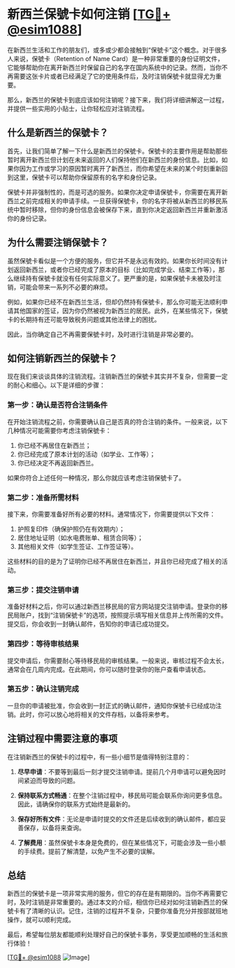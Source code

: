 # 新西兰保號卡如何注销 [[TG💪+ @esim1088](https://t.me/s/esim1088)]

在新西兰生活和工作的朋友们，或多或少都会接触到“保號卡”这个概念。对于很多人来说，保號卡（Retention of Name Card）是一种非常重要的身份证明文件，它能够帮助你在离开新西兰时保留自己的名字在国内系统中的记录。然而，当你不再需要这张卡片或者已经满足了它的使用条件后，及时注销保號卡就显得尤为重要。

那么，新西兰的保號卡到底应该如何注销呢？接下来，我们将详细讲解这一过程，并提供一些实用的小贴士，让你轻松应对注销流程。

## 什么是新西兰的保號卡？

首先，让我们简单了解一下什么是新西兰的保號卡。保號卡的主要作用是帮助那些暂时离开新西兰但计划在未来返回的人们保持他们在新西兰的身份信息。比如，如果你因为工作或学习的原因暂时离开了新西兰，而你希望在未来的某个时刻重新回到这里，保號卡可以帮助你保留原有的名字和身份记录。

保號卡并非强制性的，而是可选的服务。如果你决定申请保號卡，你需要在离开新西兰之前完成相关的申请手续。一旦获得保號卡，你的名字将被从新西兰的移民系统中暂时移除，但你的身份信息会被保存下来，直到你决定返回新西兰并重新激活你的身份记录。

## 为什么需要注销保號卡？

虽然保號卡看似是一个方便的服务，但它并不是永远有效的。如果你长时间没有计划返回新西兰，或者你已经完成了原本的目标（比如完成学业、结束工作等），那么继续持有保號卡就没有任何实际意义了。更严重的是，如果保號卡未被及时注销，可能会带来一系列不必要的麻烦。

例如，如果你已经不在新西兰生活，但却仍然持有保號卡，那么你可能无法顺利申请其他国家的签证，因为你仍然被视为新西兰的居民。此外，在某些情况下，保號卡的长期持有还可能导致税务问题或其他法律上的困扰。

因此，当你确定自己不再需要保號卡时，及时进行注销是非常必要的。

## 如何注销新西兰的保號卡？

现在我们来谈谈具体的注销流程。注销新西兰的保號卡其实并不复杂，但需要一定的耐心和细心。以下是详细的步骤：

### 第一步：确认是否符合注销条件

在开始注销流程之前，你需要确认自己是否真的符合注销的条件。一般来说，以下几种情况可能需要你考虑注销保號卡：

1. 你已经不再居住在新西兰；
2. 你已经完成了原本计划的活动（如学业、工作等）；
3. 你已经决定不再返回新西兰。

如果你符合上述任何一种情况，那么你就应该考虑注销保號卡了。

### 第二步：准备所需材料

接下来，你需要准备好所有必要的材料。通常情况下，你需要提供以下文件：

1. 护照复印件（确保护照仍在有效期内）；
2. 居住地址证明（如水电费账单、租赁合同等）；
3. 其他相关文件（如学生签证、工作签证等）。

这些材料的目的是为了证明你已经不再居住在新西兰，并且你已经完成了相关的活动。

### 第三步：提交注销申请

准备好材料之后，你可以通过新西兰移民局的官方网站提交注销申请。登录你的移民局账户，找到“注销保號卡”的选项，按照提示填写相关信息并上传所需的文件。提交后，你会收到一封确认邮件，告知你的申请已成功提交。

### 第四步：等待审核结果

提交申请后，你需要耐心等待移民局的审核结果。一般来说，审核过程不会太长，通常会在几周内完成。在此期间，你可以随时登录你的账户查看申请状态。

### 第五步：确认注销完成

一旦你的申请被批准，你会收到一封正式的确认邮件，通知你保號卡已经成功注销。此时，你可以放心地将相关的文件存档，以备将来参考。

## 注销过程中需要注意的事项

在注销新西兰的保號卡的过程中，有一些小细节是值得特别注意的：

1. **尽早申请**：不要等到最后一刻才提交注销申请。提前几个月申请可以避免因时间紧迫而导致的问题。
   
2. **保持联系方式畅通**：在整个注销过程中，移民局可能会联系你询问更多信息。因此，请确保你的联系方式始终是最新的。

3. **保存好所有文件**：无论是申请时提交的文件还是后续收到的确认邮件，都应妥善保存，以备将来查询。

4. **了解费用**：虽然保號卡本身是免费的，但在某些情况下，可能会涉及一些小额的手续费。提前了解清楚，以免产生不必要的误解。

## 总结

新西兰的保號卡是一项非常实用的服务，但它的存在是有期限的。当你不再需要它时，及时注销是非常重要的。通过本文的介绍，相信你已经对如何注销新西兰的保號卡有了清晰的认识。记住，注销的过程并不复杂，只要你准备充分并按部就班地操作，就可以顺利完成。

最后，希望每位朋友都能顺利处理好自己的保號卡事务，享受更加顺畅的生活和旅行体验！

[[TG💪+ @esim1088](https://t.me/s/esim1088) ![Image](https://i.postimg.cc/4NQfJmqS/Snipaste-2025-05-13-00-14-12.png)]
